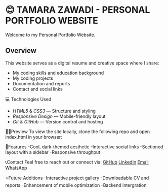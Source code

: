 # 😊 TAMARA ZAWADI - PERSONAL PORTFOLIO WEBSITE
Welcome to my Personal Portfolio Website.

## Overview

This website serves as a digital resume and creative space where I share:
- My coding skills and education background
- My coding projects 
- Documentation and reports
- Contact and social links

💻 Technologies Used
- *HTML5* & *CSS3* — Structure and styling
- *Responsive Design* — Mobile-friendly layout
- *Git & GitHub* — Version control and hosting

👩‍💻Preview
To view the site locally, clone the following repo and open index.html in your browser:

📍Fearures
-Cool, dark-themed aesthetic
-Interactive social links
-Sectioned layout with a sidebar
-Responsive throughput

📞Contact
Feel free to reach out or connect via:
   [GitHub](https://github.com/Zawadi321)
   [LinkedIn](https://www.linkedin.com/in/tamara-zawadi-t101)
   [Email](mailto:zawaditamara101@gmail.com)
   [WhatsApp](https://wa.me/254102262695)

⭐Future Additions
-Interactive project gallery
-Downloadable CV and reports
-Enhancement of mobile optimization
-Backend intergration



